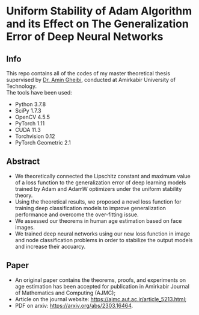 # Uniform Stability of Adam Algorithm and its Effect on The Generalization Error of Deep Neural Networks
## Info
This repo contains all of the codes of my master theoretical thesis supervised by [Dr. Amin Gheibi](https://scholar.google.ca/citations?user=7Eng5oAAAAAJ&hl=en), conducted at Amirkabir University of Technology.
<br>
The tools have been used:
* Python 3.7.8
* SciPy 1.7.3
* OpenCV 4.5.5
* PyTorch 1.11
* CUDA 11.3
* Torchvision 0.12
* PyTorch Geometric 2.1
  
## Abstract
* We theoretically connected the Lipschitz constant and maximum value of a loss function to the generalization error of deep learning models trained by Adam and AdamW optimizers under the uniform stability theory.
* Using the theoretical results, we proposed a novel loss function for training deep classification models to improve generalization performance and overcome the over-fitting issue.
* We assessed our theorems in human age estimation based on face images.
* We trained deep neural networks using our new loss function in image and node classification problems in order to stabilize the output models and increase their accuarcy.
## Paper
* An original paper contains the theorems, proofs, and experiments on age estimation has been accepted for publication in Amirkabir Journal of Mathematics and Computing (AJMC);
* Article on the journal website: https://ajmc.aut.ac.ir/article_5213.html;
* PDF on arxiv: https://arxiv.org/abs/2303.16464.
